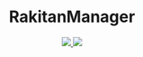 <h1 align="center">
  <br>RakitanManager<br>

</h1>

  <p align="center">
  <a target="_blank" href="https://github.com/rtaserver/RakitanManager/tree/v0.00.08-beta">
    <img src="https://img.shields.io/badge/source code-v0.00.08--beta-green.svg">
  </a>
  <a target="_blank" href="https://github.com/rtaserver/RakitanManager/releases/tag/v0.00.08-beta">
    <img src="https://img.shields.io/badge/New Release-v0.00.08--beta-orange.svg">
  </a>
  </p>